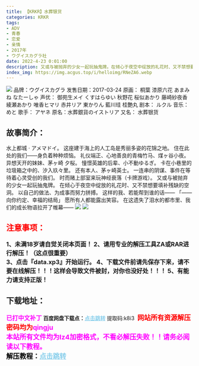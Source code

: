 ```yaml
---
title: 【KRKR】水葬银货
categories: KRKR
tags:
- ADV
- 青春
- 恋爱
- 亲情
- 2017年
- ウグイスカグラ社
date: 2022-4-23 0:01:00
description: 又或与被抛弃的少女一起玩抽鬼牌。在倾心于夜空中绽放的礼花时、又不禁想要填补残缺的空洞。以自己的做法、为成事而努力拼搏。这样的我、若能帮到谁的话——「——向你约定、幸福的结局」
index_img: https://img.acgus.top/i/helloimg/RNeZA6.webp
---
```

![](https://img.acgus.top/i/helloimg/RNeZA6.webp)
品牌：ウグイスカグラ
发售日期：2017-03-24
原画： 桐葉 漆原六花 あまみね なたーしゃ
声优： 御苑生メイ くすはらゆい 秋野花 桜似あかり 藤崎紗夜香 綾瀬あかり 唯香ヒマリ 赤井リア 東かりん 藍川珪 桂艶丸
剧本： ルクル
音乐： めと
歌手： アヤネ
原名：水葬銀貨のイストリア
又名： 水葬银货

## **故事简介：**
水上都城 · アメマドイ。
这座建于海上的人工岛是秀丽多姿的花锦之地。
住在此处的我们——身负着种种烦恼。
礼仪端正、心地善良的青梅竹马、煤ヶ谷小夜。
异想天开的妹妹、茅ヶ崎 夕桜。
憧憬英雄的后辈、小不動ゆるぎ。
卡在小巷里的垃圾箱之中的、汐入玖々里。
还有本人、茅ヶ崎英士。
一连串的阴谋、事件在等待着心灵受创的我们。
时而赌上部室来玩神经衰落（卡牌游戏）。
又或与被抛弃的少女一起玩抽鬼牌。
在倾心于夜空中绽放的礼花时、又不禁想要填补残缺的空洞。
以自己的做法、为成事而努力拼搏。
这样的我、若能帮到谁的话——
「——向你约定、幸福的结局」
愿所有人都能露出笑容。
在这遗失了泪水的都市里、我们的成长物语拉开了帷幕——
![](https://img.acgus.top/i/helloimg/RNeCIM.webp)
![](https://img.acgus.top/i/helloimg/RNeRRP.webp)



## <font color=#FF0000 >注意事项：</font>
<font size=3><b>1、未满18岁请自觉关闭本页面！
2、请用专业的解压工具ZA或RAR进行解压！（这点很重要）           
3、点击『data.xp3』开始运行。
4、下载文件前请先保存下来，请不要在线解压！！！这样会导致文件被封，对你也没好处！！！
5、有能力请支持正版！</b></font>

## 下载地址：
<font color=#FF00FF size=3><b>已打中文补丁</b></font>
<b>百度网盘下载点：</b><a href="https://pan.baidu.com/s/1V-2eSlezz03wJlLZcUT9yg?pwd=k8i3" style="color: #87CEEB;"><b>点击跳转</b></a> 提取码:k8i3
<a style="padding: 0" href="https://post.qingju.org/AD/"><img style="max-width:100%" src="https://img.acgus.top/i/2024/07/478f689b8021d8d499ab43d21acf137a.gif" alt=""></a>
<b><font color=#FF0000 size=4>网站所有资源解压密码均为</b></font><b><font color=#FF00FF size=4>qingju</font><font color=#FF0000 ></font></b><br><b><font color=#FF00FF size=4>本站所有文件均为lz4加密格式，不看必解压失败！！请务必阅读以下教程。</b></font><br><b><font color=#000 size=4>解压教程：</b><a href="https://post.qingju.org/tutorial/000/" style="color: #87CEEB;"><b>点击跳转</b></a>